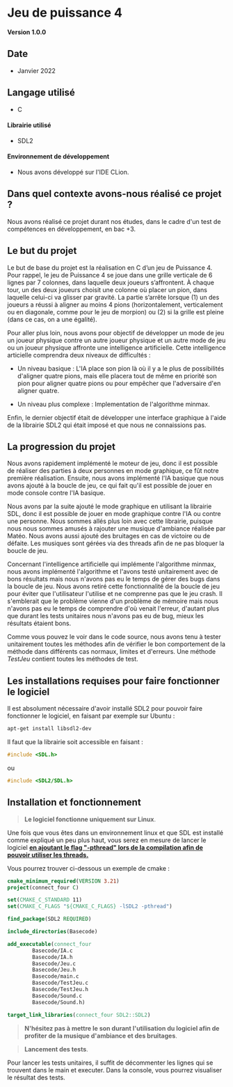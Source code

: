 Jeu de puissance 4
==

**Version 1.0.0**

## Date

- Janvier 2022

## Langage utilisé

- C

#### Librairie utilisé

- SDL2

#### Environnement de développement

- Nous avons développé sur l'IDE CLion.

## Dans quel contexte avons-nous réalisé ce projet ?

Nous avons réalisé ce projet durant nos études, dans le cadre d'un test de compétences en 
développement, en bac +3.

## Le but du projet

Le but de base du projet est la réalisation en C d’un jeu de Puissance 4. Pour rappel, le jeu
de Puissance 4 se joue dans une grille verticale de 6 lignes par 7 colonnes, dans laquelle
deux joueurs s’affrontent. À chaque tour, un des deux joueurs choisit une colonne où
placer un pion, dans laquelle celui-ci va glisser par gravité. La partie s’arrête lorsque (1)
un des joueurs a réussi à aligner au moins 4 pions (horizontalement, verticalement ou en
diagonale, comme pour le jeu de morpion) ou (2) si la grille est pleine (dans ce cas, on a
une égalité).

Pour aller plus loin, nous avons pour objectif de développer un mode de jeu un joueur physique contre un autre joueur
physique et un autre mode de jeu ou un joueur physique affronte une intelligence artificielle. Cette intelligence 
articielle comprendra deux niveaux de difficultés : 
- Un niveau basique : L'IA place son pion là où il y a le plus de possibilités d'aligner quatre pions, mais elle 
  placera tout de même en priorité son pion pour aligner quatre pions ou pour empêcher que l'adversaire d'en aligner 
  quatre.
  
- Un niveau plus complexe : Implementation de l'algorithme minmax.

Enfin, le dernier objectif était de développer une interface graphique à l'aide de la librairie SDL2 qui était
imposé et que nous ne connaissions pas.

## La progression du projet

Nous avons rapidement implémenté le moteur de jeu, donc il est possible de réaliser des parties à deux personnes en
mode graphique, ce fût notre première réalisation. Ensuite, nous avons implémenté l'IA basique que nous avons ajouté
à la boucle de jeu, ce qui fait qu'il est possible de jouer en mode console contre l'IA basique.

Nous avons par la suite ajouté le mode graphique en utilisant la librairie SDL, donc il est possible de jouer en mode 
graphique contre l'IA ou contre une personne. Nous sommes allés plus loin avec cette librairie, puisque nous nous sommes 
amusés à rajouter une musique d'ambiance réalisée par Matéo. Nous avons aussi ajouté des bruitages en cas de victoire ou 
de défaite. Les musiques sont gérées via des threads afin de ne pas bloquer la boucle de jeu.

Concernant l'intelligence artificielle qui implémente l'algorithme minmax, nous avons implémenté l'algorithme et l'avons
testé unitairement avec de bons résultats mais nous n'avons pas eu le temps de gérer des bugs dans la boucle de jeu.
Nous avons retiré cette fonctionnalité de la boucle de jeu pour éviter que l'utilisateur l'utilise et ne comprenne pas
que le jeu crash. Il s'emblerait que le problème vienne d'un problème de mémoire mais nous n'avons pas eu le temps de 
comprendre d'où venait l'erreur, d'autant plus que durant les tests unitaires nous n'avons pas eu de bug, mieux les 
résultats étaient bons.

Comme vous pouvez le voir dans le code source, nous avons tenu à tester unitairement toutes les méthodes afin de 
vérifier le bon comportement de la méthode dans différents cas normaux, limites et d'erreurs. Une méthode *TestJeu*
contient toutes les méthodes de test.

## Les installations requises pour faire fonctionner le logiciel

Il est absolument nécessaire d'avoir installé SDL2 pour pouvoir faire fonctionner le logiciel, en faisant par exemple
sur Ubuntu :

```bash
apt-get install libsdl2-dev
```

Il faut que la librairie soit accessible en faisant :

```C
#include <SDL.h>
```

ou

```C
#include <SDL2/SDL.h>
```

## Installation et fonctionnement

>**Le logiciel fonctionne uniquement sur Linux**.

Une fois que vous êtes dans un environnement linux et que SDL est installé comme expliqué un peu plus haut, vous 
serez en mesure de lancer le logiciel <ins>**en ajoutant le flag "-pthread" lors de la compilation afin de pouvoir 
utiliser les threads.**</ins>

Vous pourrez trouver ci-dessous un exemple de cmake :

```cmake
cmake_minimum_required(VERSION 3.21)
project(connect_four C)

set(CMAKE_C_STANDARD 11)
set(CMAKE_C_FLAGS "${CMAKE_C_FLAGS} -lSDL2 -pthread")

find_package(SDL2 REQUIRED)

include_directories(Basecode)

add_executable(connect_four
        Basecode/IA.c
        Basecode/IA.h
        Basecode/Jeu.c
        Basecode/Jeu.h
        Basecode/main.c
        Basecode/TestJeu.c
        Basecode/TestJeu.h
        Basecode/Sound.c
        Basecode/Sound.h)

target_link_libraries(connect_four SDL2::SDL2)
```

>**N'hésitez pas à mettre le son durant l'utilisation du logiciel afin de profiter de la musique d'ambiance et 
> des bruitages**.

>**Lancement des tests**.

Pour lancer les tests unitaires, il suffit de décommenter les lignes qui se trouvent dans le main et executer. Dans la
console, vous pourrez visualiser le résultat des tests.
